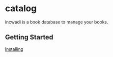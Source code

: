 # catalog

incwadi is a book database to manage your books.

## Getting Started

[Installing](https://github.com/incwadi-warehouse/docu)
